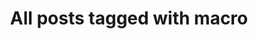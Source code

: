 ---
layout: tag
title: "All posts tagged with macro"
permalink: /weblog/tags/macro/
taxonomy: macro
---